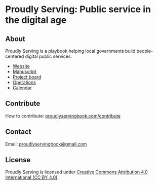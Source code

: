 # Proudly Serving: Public service in the digital age

## About

Proudly Serving is a playbook helping local governments build people-centered digital public services.

* [Website](https://proudlyservingbook.com)
* [Manuscript](https://proudlyservingbook.com)
* [Project board](https://github.com/proudlyserving/proudlyserving.github.io/projects/1)
* [Operations](https://docs.google.com/document/d/1JzJrG2J7WzbtGK-A3TgSVCkyXHJJFuqriVn_vIxTj-8/edit?usp=sharing)
* [Calendar](https://calendar.google.com/calendar/u/0?cid=cHJvdWRseXNlcnZpbmdib29rQGdtYWlsLmNvbQ)

## Contribute

How to contribute: [proudlyservingbook.com/contribute](proudlyservingbook.com/contribute)

## Contact

Email: <proudlyservingbook@gmail.com>

## License

Proudly Serving is licensed under [Creative Commons Attribution 4.0 International (CC BY 4.0)](https://creativecommons.org/licenses/by/4.0/).